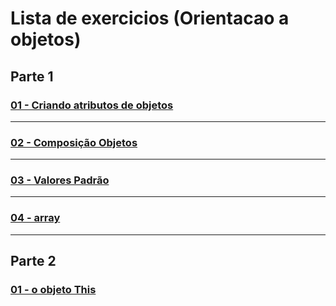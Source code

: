 # Lista de exercicios (Orientacao a objetos)

## Parte 1

### [01 - Criando atributos de objetos](/)
----
### [02 - Composição Objetos ](/)
----
### [03 - Valores Padrão ](/)
----
### [04 - array](/)
----

## Parte 2

### [01 - o objeto This](https://github.com/gladsonsimoes/ExerciciosDeExemplo_Java/tree/main/orientacao_a_objetos/orientacao_a_objetos_parte2.construtores/o_objeto_this/)

